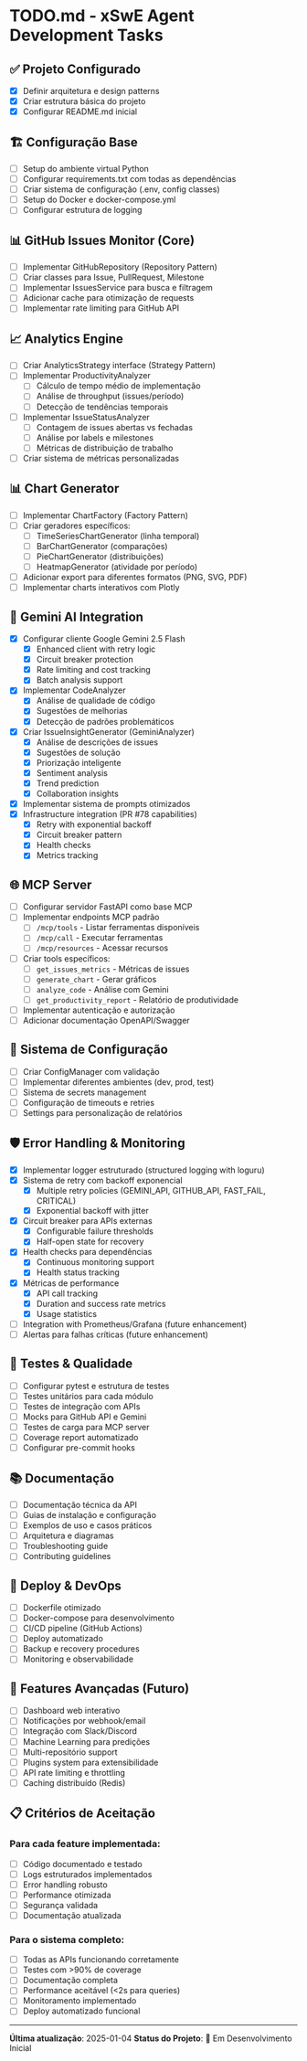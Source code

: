 # TODO.md - xSwE Agent Development Tasks

## ✅ Projeto Configurado
- [x] Definir arquitetura e design patterns
- [x] Criar estrutura básica do projeto
- [x] Configurar README.md inicial

## 🏗️ Configuração Base
- [ ] Setup do ambiente virtual Python
- [ ] Configurar requirements.txt com todas as dependências
- [ ] Criar sistema de configuração (.env, config classes)
- [ ] Setup do Docker e docker-compose.yml
- [ ] Configurar estrutura de logging

## 📊 GitHub Issues Monitor (Core)
- [ ] Implementar GitHubRepository (Repository Pattern)
- [ ] Criar classes para Issue, PullRequest, Milestone
- [ ] Implementar IssuesService para busca e filtragem
- [ ] Adicionar cache para otimização de requests
- [ ] Implementar rate limiting para GitHub API

## 📈 Analytics Engine
- [ ] Criar AnalyticsStrategy interface (Strategy Pattern)
- [ ] Implementar ProductivityAnalyzer
  - [ ] Cálculo de tempo médio de implementação
  - [ ] Análise de throughput (issues/período)
  - [ ] Detecção de tendências temporais
- [ ] Implementar IssueStatusAnalyzer
  - [ ] Contagem de issues abertas vs fechadas
  - [ ] Análise por labels e milestones
  - [ ] Métricas de distribuição de trabalho
- [ ] Criar sistema de métricas personalizadas

## 📊 Chart Generator
- [ ] Implementar ChartFactory (Factory Pattern)
- [ ] Criar geradores específicos:
  - [ ] TimeSeriesChartGenerator (linha temporal)
  - [ ] BarChartGenerator (comparações)
  - [ ] PieChartGenerator (distribuições)
  - [ ] HeatmapGenerator (atividade por período)
- [ ] Adicionar export para diferentes formatos (PNG, SVG, PDF)
- [ ] Implementar charts interativos com Plotly

## 🤖 Gemini AI Integration
- [x] Configurar cliente Google Gemini 2.5 Flash
  - [x] Enhanced client with retry logic
  - [x] Circuit breaker protection
  - [x] Rate limiting and cost tracking
  - [x] Batch analysis support
- [x] Implementar CodeAnalyzer
  - [x] Análise de qualidade de código
  - [x] Sugestões de melhorias
  - [x] Detecção de padrões problemáticos
- [x] Criar IssueInsightGenerator (GeminiAnalyzer)
  - [x] Análise de descrições de issues
  - [x] Sugestões de solução
  - [x] Priorização inteligente
  - [x] Sentiment analysis
  - [x] Trend prediction
  - [x] Collaboration insights
- [x] Implementar sistema de prompts otimizados
- [x] Infrastructure integration (PR #78 capabilities)
  - [x] Retry with exponential backoff
  - [x] Circuit breaker pattern
  - [x] Health checks
  - [x] Metrics tracking

## 🌐 MCP Server
- [ ] Configurar servidor FastAPI como base MCP
- [ ] Implementar endpoints MCP padrão
  - [ ] `/mcp/tools` - Listar ferramentas disponíveis
  - [ ] `/mcp/call` - Executar ferramentas
  - [ ] `/mcp/resources` - Acessar recursos
- [ ] Criar tools específicos:
  - [ ] `get_issues_metrics` - Métricas de issues
  - [ ] `generate_chart` - Gerar gráficos
  - [ ] `analyze_code` - Análise com Gemini
  - [ ] `get_productivity_report` - Relatório de produtividade
- [ ] Implementar autenticação e autorização
- [ ] Adicionar documentação OpenAPI/Swagger

## 🔧 Sistema de Configuração
- [ ] Criar ConfigManager com validação
- [ ] Implementar diferentes ambientes (dev, prod, test)
- [ ] Sistema de secrets management
- [ ] Configuração de timeouts e retries
- [ ] Settings para personalização de relatórios

## 🛡️ Error Handling & Monitoring
- [x] Implementar logger estruturado (structured logging with loguru)
- [x] Sistema de retry com backoff exponencial
  - [x] Multiple retry policies (GEMINI_API, GITHUB_API, FAST_FAIL, CRITICAL)
  - [x] Exponential backoff with jitter
- [x] Circuit breaker para APIs externas
  - [x] Configurable failure thresholds
  - [x] Half-open state for recovery
- [x] Health checks para dependências
  - [x] Continuous monitoring support
  - [x] Health status tracking
- [x] Métricas de performance
  - [x] API call tracking
  - [x] Duration and success rate metrics
  - [x] Usage statistics
- [ ] Integration with Prometheus/Grafana (future enhancement)
- [ ] Alertas para falhas críticas (future enhancement)

## 🧪 Testes & Qualidade
- [ ] Configurar pytest e estrutura de testes
- [ ] Testes unitários para cada módulo
- [ ] Testes de integração com APIs
- [ ] Mocks para GitHub API e Gemini
- [ ] Testes de carga para MCP server
- [ ] Coverage report automatizado
- [ ] Configurar pre-commit hooks

## 📚 Documentação
- [ ] Documentação técnica da API
- [ ] Guias de instalação e configuração
- [ ] Exemplos de uso e casos práticos
- [ ] Arquitetura e diagramas
- [ ] Troubleshooting guide
- [ ] Contributing guidelines

## 🚀 Deploy & DevOps
- [ ] Dockerfile otimizado
- [ ] Docker-compose para desenvolvimento
- [ ] CI/CD pipeline (GitHub Actions)
- [ ] Deploy automatizado
- [ ] Backup e recovery procedures
- [ ] Monitoring e observabilidade

## 🔮 Features Avançadas (Futuro)
- [ ] Dashboard web interativo
- [ ] Notificações por webhook/email
- [ ] Integração com Slack/Discord
- [ ] Machine Learning para predições
- [ ] Multi-repositório support
- [ ] Plugins system para extensibilidade
- [ ] API rate limiting e throttling
- [ ] Caching distribuído (Redis)

## 📋 Critérios de Aceitação

### Para cada feature implementada:
- [ ] Código documentado e testado
- [ ] Logs estruturados implementados
- [ ] Error handling robusto
- [ ] Performance otimizada
- [ ] Segurança validada
- [ ] Documentação atualizada

### Para o sistema completo:
- [ ] Todas as APIs funcionando corretamente
- [ ] Testes com >90% de coverage
- [ ] Documentação completa
- [ ] Performance aceitável (<2s para queries)
- [ ] Monitoramento implementado
- [ ] Deploy automatizado funcional

---

**Última atualização**: 2025-01-04
**Status do Projeto**: 🚧 Em Desenvolvimento Inicial